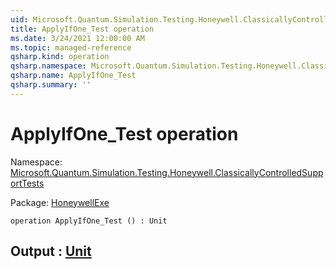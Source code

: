 ```yaml
---
uid: Microsoft.Quantum.Simulation.Testing.Honeywell.ClassicallyControlledSupportTests.ApplyIfOne_Test
title: ApplyIfOne_Test operation
ms.date: 3/24/2021 12:00:00 AM
ms.topic: managed-reference
qsharp.kind: operation
qsharp.namespace: Microsoft.Quantum.Simulation.Testing.Honeywell.ClassicallyControlledSupportTests
qsharp.name: ApplyIfOne_Test
qsharp.summary: ''
---
```


# ApplyIfOne_Test operation

Namespace: [Microsoft.Quantum.Simulation.Testing.Honeywell.ClassicallyControlledSupportTests](xref:Microsoft.Quantum.Simulation.Testing.Honeywell.ClassicallyControlledSupportTests)

Package: [HoneywellExe](https://nuget.org/packages/HoneywellExe)




```qsharp
operation ApplyIfOne_Test () : Unit
```


## Output : [Unit](xref:microsoft.quantum.lang-ref.unit)

